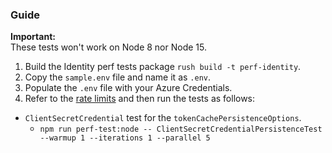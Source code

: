 ### Guide

**Important:**  
These tests won't work on Node 8 nor Node 15.

1. Build the Identity perf tests package `rush build -t perf-identity`.
2. Copy the `sample.env` file and name it as `.env`.
3. Populate the `.env` file with your Azure Credentials.
4. Refer to the [rate limits](https://docs.microsoft.com/azure/active-directory/enterprise-users/directory-service-limits-restrictions) and then run the tests as follows:

- `ClientSecretCredential` test for the `tokenCachePersistenceOptions`.
  - `npm run perf-test:node -- ClientSecretCredentialPersistenceTest --warmup 1 --iterations 1 --parallel 5`
